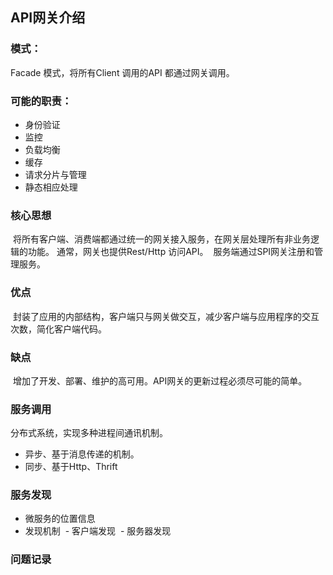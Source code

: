 ## API网关介绍

### 模式：
  
  Facade 模式，将所有Client 调用的API 都通过网关调用。

### 可能的职责：

- 身份验证
- 监控
- 负载均衡
- 缓存
- 请求分片与管理
- 静态相应处理

### 核心思想

  将所有客户端、消费端都通过统一的网关接入服务，在网关层处理所有非业务逻辑的功能。 通常，网关也提供Rest/Http 访问API。
  服务端通过SPI网关注册和管理服务。
  
### 优点
  
  封装了应用的内部结构，客户端只与网关做交互，减少客户端与应用程序的交互次数，简化客户端代码。
  
### 缺点
  
  增加了开发、部署、维护的高可用。API网关的更新过程必须尽可能的简单。
  
### 服务调用

分布式系统，实现多种进程间通讯机制。
- 异步、基于消息传递的机制。
- 同步、基于Http、Thrift

### 服务发现

- 微服务的位置信息
- 发现机制
  - 客户端发现
  - 服务器发现

### 问题记录


